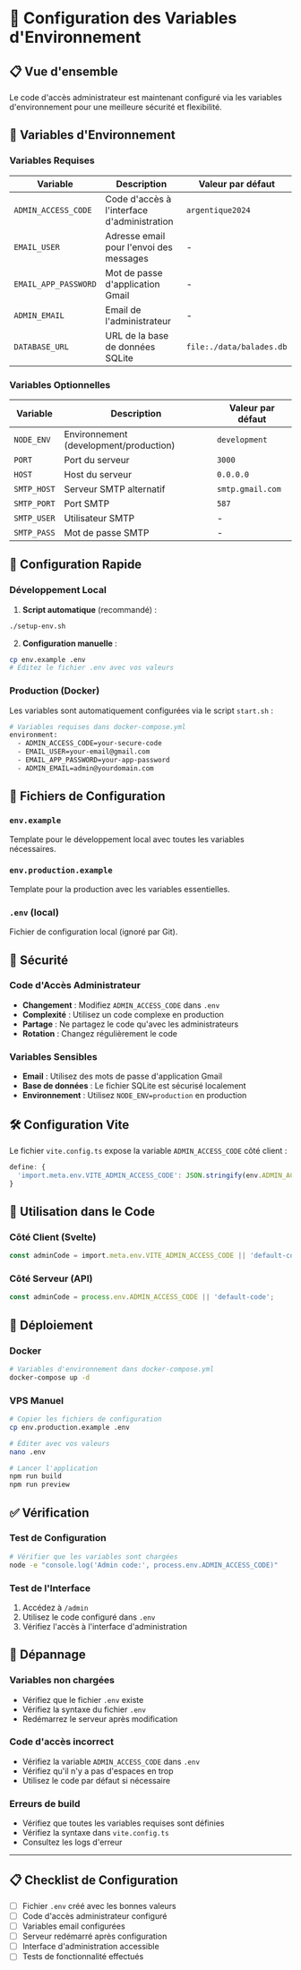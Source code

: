 # 🔧 Configuration des Variables d'Environnement

## 📋 Vue d'ensemble

Le code d'accès administrateur est maintenant configuré via les variables d'environnement pour une meilleure sécurité et flexibilité.

## 🔑 Variables d'Environnement

### Variables Requises

| Variable | Description | Valeur par défaut |
|----------|-------------|-------------------|
| `ADMIN_ACCESS_CODE` | Code d'accès à l'interface d'administration | `argentique2024` |
| `EMAIL_USER` | Adresse email pour l'envoi des messages | - |
| `EMAIL_APP_PASSWORD` | Mot de passe d'application Gmail | - |
| `ADMIN_EMAIL` | Email de l'administrateur | - |
| `DATABASE_URL` | URL de la base de données SQLite | `file:./data/balades.db` |

### Variables Optionnelles

| Variable | Description | Valeur par défaut |
|----------|-------------|-------------------|
| `NODE_ENV` | Environnement (development/production) | `development` |
| `PORT` | Port du serveur | `3000` |
| `HOST` | Host du serveur | `0.0.0.0` |
| `SMTP_HOST` | Serveur SMTP alternatif | `smtp.gmail.com` |
| `SMTP_PORT` | Port SMTP | `587` |
| `SMTP_USER` | Utilisateur SMTP | - |
| `SMTP_PASS` | Mot de passe SMTP | - |

## 🚀 Configuration Rapide

### Développement Local

1. **Script automatique** (recommandé) :
```bash
./setup-env.sh
```

2. **Configuration manuelle** :
```bash
cp env.example .env
# Éditez le fichier .env avec vos valeurs
```

### Production (Docker)

Les variables sont automatiquement configurées via le script `start.sh` :

```bash
# Variables requises dans docker-compose.yml
environment:
  - ADMIN_ACCESS_CODE=your-secure-code
  - EMAIL_USER=your-email@gmail.com
  - EMAIL_APP_PASSWORD=your-app-password
  - ADMIN_EMAIL=admin@yourdomain.com
```

## 📁 Fichiers de Configuration

### `env.example`
Template pour le développement local avec toutes les variables nécessaires.

### `env.production.example`
Template pour la production avec les variables essentielles.

### `.env` (local)
Fichier de configuration local (ignoré par Git).

## 🔐 Sécurité

### Code d'Accès Administrateur

- **Changement** : Modifiez `ADMIN_ACCESS_CODE` dans `.env`
- **Complexité** : Utilisez un code complexe en production
- **Partage** : Ne partagez le code qu'avec les administrateurs
- **Rotation** : Changez régulièrement le code

### Variables Sensibles

- **Email** : Utilisez des mots de passe d'application Gmail
- **Base de données** : Le fichier SQLite est sécurisé localement
- **Environnement** : Utilisez `NODE_ENV=production` en production

## 🛠️ Configuration Vite

Le fichier `vite.config.ts` expose la variable `ADMIN_ACCESS_CODE` côté client :

```typescript
define: {
  'import.meta.env.VITE_ADMIN_ACCESS_CODE': JSON.stringify(env.ADMIN_ACCESS_CODE)
}
```

## 📱 Utilisation dans le Code

### Côté Client (Svelte)
```typescript
const adminCode = import.meta.env.VITE_ADMIN_ACCESS_CODE || 'default-code';
```

### Côté Serveur (API)
```typescript
const adminCode = process.env.ADMIN_ACCESS_CODE || 'default-code';
```

## 🔄 Déploiement

### Docker
```bash
# Variables d'environnement dans docker-compose.yml
docker-compose up -d
```

### VPS Manuel
```bash
# Copier les fichiers de configuration
cp env.production.example .env

# Éditer avec vos valeurs
nano .env

# Lancer l'application
npm run build
npm run preview
```

## ✅ Vérification

### Test de Configuration
```bash
# Vérifier que les variables sont chargées
node -e "console.log('Admin code:', process.env.ADMIN_ACCESS_CODE)"
```

### Test de l'Interface
1. Accédez à `/admin`
2. Utilisez le code configuré dans `.env`
3. Vérifiez l'accès à l'interface d'administration

## 🚨 Dépannage

### Variables non chargées
- Vérifiez que le fichier `.env` existe
- Vérifiez la syntaxe du fichier `.env`
- Redémarrez le serveur après modification

### Code d'accès incorrect
- Vérifiez la variable `ADMIN_ACCESS_CODE` dans `.env`
- Vérifiez qu'il n'y a pas d'espaces en trop
- Utilisez le code par défaut si nécessaire

### Erreurs de build
- Vérifiez que toutes les variables requises sont définies
- Vérifiez la syntaxe dans `vite.config.ts`
- Consultez les logs d'erreur

---

## 📋 Checklist de Configuration

- [ ] Fichier `.env` créé avec les bonnes valeurs
- [ ] Code d'accès administrateur configuré
- [ ] Variables email configurées
- [ ] Serveur redémarré après configuration
- [ ] Interface d'administration accessible
- [ ] Tests de fonctionnalité effectués
